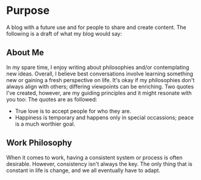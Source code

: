 # Purpose

A blog with a future use and for people to share and create content. The following is a draft of what my blog would say:

## About Me
In my spare time, I enjoy writing about philosophies and/or contemplating new ideas. Overall, I believe best conversations involve learning something new or gaining a fresh perspective on life. It's okay if my philosophies don't always align with others; differing viewpoints can be enriching. Two quotes I've created, however, are my guiding principles and it might resonate with you too: The quotes are as followed:

- True love is to accept people for who they are.
- Happiness is temporary and happens only in special occassions; peace is a much worthier goal.

## Work Philosophy
When it comes to work, having a consistent system or process is often desirable. However, consistency isn't always the key. The only thing that is constant in life is change, and we all eventually have to adapt.